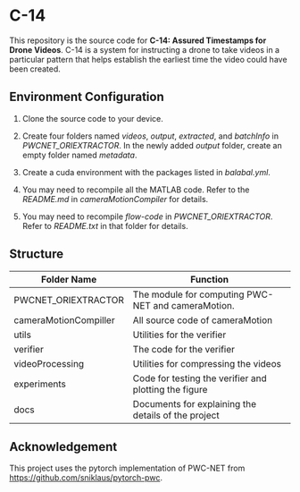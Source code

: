 # C-14

This repository is the source code for **C-14: Assured Timestamps for Drone Videos**. C-14 is a system for instructing a drone to take videos in a particular pattern that helps establish the earliest time the video could have been created.



## Environment Configuration

1. Clone the source code to your device.
2. Create four folders named *videos*, *output*, *extracted*, and *batchInfo* in *PWCNET_ORIEXTRACTOR*. In the newly added *output* folder, create an empty folder named *metadata*.

3. Create a cuda environment with the packages listed in *balabal.yml*.
4. You may need to recompile all the MATLAB code. Refer to the *README.md* in *cameraMotionCompiler* for details.

5. You may need to recompile *flow-code* in *PWCNET_ORIEXTRACTOR*. Refer to *README.txt* in that folder for details.



## Structure

| Folder Name           | Function                                              |
| --------------------- | ----------------------------------------------------- |
| PWCNET_ORIEXTRACTOR   | The module for computing PWC-NET and cameraMotion.    |
| cameraMotionCompiller | All source code of cameraMotion                       |
| utils                 | Utilities for the verifier                            |
| verifier              | The code for the verifier                             |
| videoProcessing       | Utilities for compressing the videos                  |
| experiments           | Code for testing the verifier and plotting the figure |
| docs                  | Documents for explaining the details of the project   |



## Acknowledgement

This project uses the pytorch implementation of PWC-NET from https://github.com/sniklaus/pytorch-pwc.